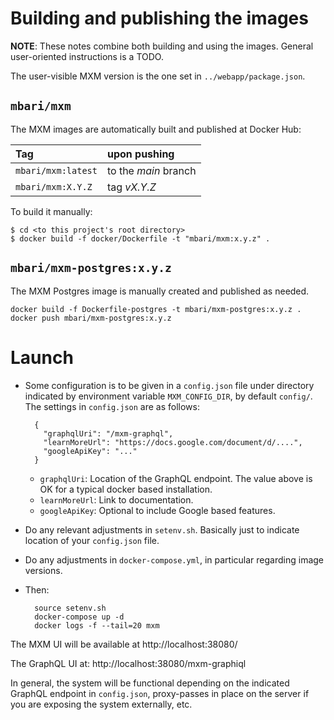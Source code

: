 # Building and publishing the images

**NOTE**: These notes combine both building and using the images.
General user-oriented instructions is a TODO.

The user-visible MXM version is the one set in `../webapp/package.json`.

## `mbari/mxm`

The MXM images are automatically built and published at Docker Hub:

| Tag                | upon pushing           |
|:-------------      |:-------------          |
| `mbari/mxm:latest` | to the *main* branch |
| `mbari/mxm:X.Y.Z`  | tag *vX.Y.Z*           |

To build it manually:

    $ cd <to this project's root directory>
    $ docker build -f docker/Dockerfile -t "mbari/mxm:x.y.z" .

## `mbari/mxm-postgres:x.y.z`

The MXM Postgres image is manually created and published as needed.

    docker build -f Dockerfile-postgres -t mbari/mxm-postgres:x.y.z .
    docker push mbari/mxm-postgres:x.y.z

# Launch

- Some configuration is to be given in a `config.json` file under directory
  indicated by environment variable `MXM_CONFIG_DIR`, by default `config/`.
  The settings in `config.json` are as follows:

        {
          "graphqlUri": "/mxm-graphql",
          "learnMoreUrl": "https://docs.google.com/document/d/....",
          "googleApiKey": "..."
        }

    - `graphqlUri`:  Location of the GraphQL endpoint. The value above is
      OK for a typical docker based installation.
    - `learnMoreUrl`: Link to documentation.
    - `googleApiKey`:  Optional to include Google based features.

- Do any relevant adjustments in `setenv.sh`.
  Basically just to indicate location of your `config.json` file.

- Do any adjustments in `docker-compose.yml`, in particular regarding image versions.

- Then:

        source setenv.sh
        docker-compose up -d
        docker logs -f --tail=20 mxm

The MXM UI will be available at http://localhost:38080/

The GraphQL UI at: http://localhost:38080/mxm-graphiql

In general, the system will be functional depending on the indicated GraphQL
endpoint in `config.json`, proxy-passes in place on the server if you are
exposing the system externally, etc.
